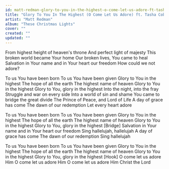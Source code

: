 ```yaml
---
id: matt-redman-glory-to-you-in-the-highest-o-come-let-us-adore-ft-tasha-cobbs
title: "Glory To You In The Highest (O Come Let Us Adore) ft. Tasha Cobbs"
artist: "Matt Redman"
album: "These Christmas Lights"
cover: ""
created: ""
updated: ""
---
```


From highest height of heaven's throne
And perfect light of majesty
This broken world became Your home
Our broken lives, You came to heal
Salvation in Your name and in Your heart our freedom
How could we not adore?

To us You have been born
To us You have been given
Glory to You in the highest
The hope of all the earth
The highest name of heaven
Glory to You in the highest
Glory to You, glory in the highest
Into the night, into the fray
Struggle and war on every side
Into a world of sin and shame
You came to bridge the great divide
The Prince of Peace, and Lord of Life
A day of grace has come
The dawn of our redemption
Let every heart adore

To us You have been born
To us You have been given
Glory to You in the highest
The hope of all the earth
The highest name of heaven
Glory to You in the highest
Glory to You, glory in the highest
[Bridge]
Salvation in Your name and in Your heart our freedom
Sing hallelujah, hallelujah
A day of grace has come
The dawn of our redemption
Sing hallelujah

To us You have been born
To us You have been given
Glory to You in the highest
The hope of all the earth
The highest name of heaven
Glory to You in the highest
Glory to You, glory in the highest
[Hook]
O come let us adore Him
O come let us adore Him
O come let us adore Him
Christ the Lord